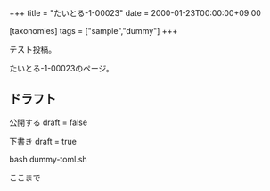 +++
title = "たいとる-1-00023"
date = 2000-01-23T00:00:00+09:00

[taxonomies]
tags = ["sample","dummy"]
+++

テスト投稿。

たいとる-1-00023のページ。


## ドラフト

公開する
draft = false

下書き
draft = true

bash dummy-toml.sh

ここまで
